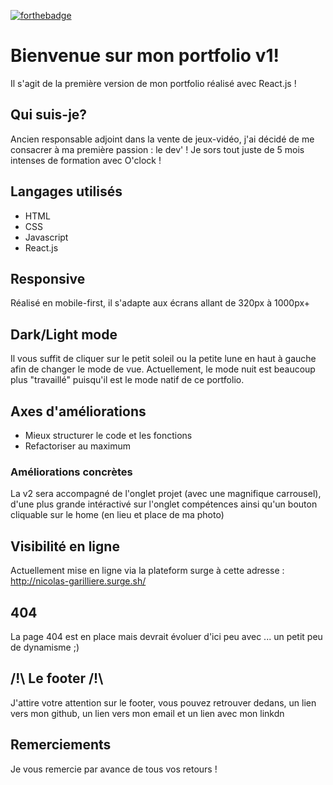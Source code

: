 [![forthebadge](https://forthebadge.com/images/badges/made-with-javascript.svg)](https://forthebadge.com)
# Bienvenue sur mon portfolio v1!

Il s'agit de la première version de mon portfolio réalisé avec React.js !

## Qui suis-je?

Ancien responsable adjoint dans la vente de jeux-vidéo, j'ai décidé de me consacrer à ma première passion : le dev' ! Je sors tout juste de 5 mois intenses de formation avec O'clock !

## Langages utilisés

* HTML
* CSS
* Javascript
* React.js

## Responsive

Réalisé en mobile-first, il s'adapte aux écrans allant de 320px à 1000px+

## Dark/Light mode 

Il vous suffit de cliquer sur le petit soleil ou la petite lune en haut à gauche afin de changer le mode de vue. Actuellement, le mode nuit est beaucoup plus "travaillé" puisqu'il est le mode natif de ce portfolio.

## Axes d'améliorations

- Mieux structurer le code et les fonctions
- Refactoriser au maximum

### Améliorations concrètes 

La v2 sera accompagné de l'onglet projet (avec une magnifique carrousel), d'une plus grande intéractivé sur l'onglet compétences ainsi qu'un bouton cliquable sur le home (en lieu et place de ma photo)

## Visibilité en ligne

Actuellement mise en ligne via la plateform surge à cette adresse : http://nicolas-garilliere.surge.sh/

## 404 ##

La page 404 est en place mais devrait évoluer d'ici peu avec ... un petit peu de dynamisme ;)

## /!\ Le footer /!\

J'attire votre attention sur le footer, vous pouvez retrouver dedans, un lien vers mon github, un lien vers mon email et un lien avec mon linkdn
## Remerciements

Je vous remercie par avance de tous vos retours !
